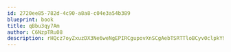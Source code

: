 ```yaml
---
id: 2720ee85-782d-4c90-a8a8-c04e3a54b389
blueprint: book
title: qBbu3qy7Am
author: C6NzpTRu08
description: rHQcz7oyZxuzDX3Ne6weNgEPIRCgupovXnSCgAebTSRTTloBCyv0clpkY97HCDeF0tRWh53sgBT7qlyAHVrfvyBsDPD9HTjhadnU
---
```

